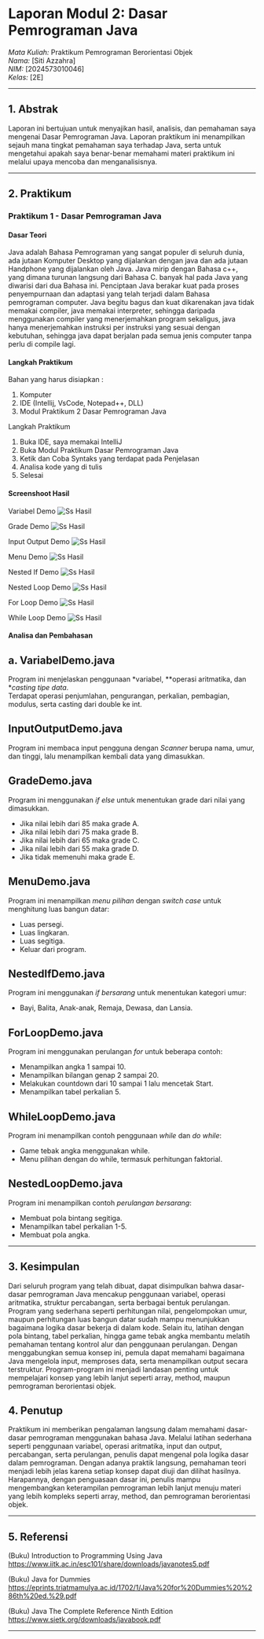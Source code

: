 # Laporan Modul 2: Dasar Pemrograman Java
*Mata Kuliah:* Praktikum Pemrograman Berorientasi Objek   
*Nama:* [Siti Azzahra]  
*NIM:* [2024573010046]  
*Kelas:* [2E]

---

## 1. Abstrak
Laporan ini bertujuan untuk menyajikan hasil, analisis, dan pemahaman saya mengenai Dasar Pemrograman Java. Laporan praktikum ini menampilkan sejauh mana tingkat pemahaman saya terhadap Java, serta untuk mengetahui apakah saya benar-benar memahami materi praktikum ini melalui upaya mencoba dan menganalisisnya.

---
## 2. Praktikum
### Praktikum 1 - Dasar Pemrograman Java
#### Dasar Teori
Java adalah Bahasa Pemrograman yang sangat populer di seluruh dunia, ada jutaan Komputer Desktop yang dijalankan dengan java dan ada jutaan Handphone yang dijalankan oleh Java. Java mirip dengan Bahasa c++, yang dimana turunan langsung dari Bahasa C. banyak hal pada Java yang diwarisi dari dua Bahasa ini. Penciptaan Java berakar kuat pada proses penyempurnaan dan adaptasi yang telah terjadi dalam Bahasa pemrograman computer. Java begitu bagus dan kuat dikarenakan java tidak memakai compiler, java memakai interpreter, sehingga daripada menggunakan compiler yang menerjemahkan program sekaligus, java hanya menerjemahkan instruksi per instruksi yang sesuai dengan kebutuhan, sehingga java dapat berjalan pada semua jenis computer tanpa perlu di compile lagi.

#### Langkah Praktikum
Bahan yang harus disiapkan :
1.	Komputer
2.	IDE (Intellij, VsCode, Notepad++, DLL)
3.	Modul Praktikum 2 Dasar Pemrograman Java

Langkah Praktikum
1.	Buka IDE, saya memakai IntelliJ
2.	Buka Modul Praktikum Dasar Pemrograman Java
3.	Ketik dan Coba Syntaks yang terdapat pada Penjelasan
4.	Analisa kode yang di tulis
5.	Selesai


#### Screenshoot Hasil
Variabel Demo
![Ss Hasil](gambar/VariabelDemo.png)

Grade Demo
![Ss Hasil](gambar/GradeDemo.png)

Input Output Demo
![Ss Hasil](gambar/InputOutputDemo.png)

Menu Demo
![Ss Hasil](gambar/MenuDemo.png)

Nested If Demo
![Ss Hasil](gambar/NestedIfDemo.png)

Nested Loop Demo
![Ss Hasil](gambar/NestedLoopDemo.png)

For Loop Demo
![Ss Hasil](gambar/ForLoopDemo.png)

While Loop Demo
![Ss Hasil](gambar/WhileLoopDemo.png)

#### Analisa dan Pembahasan
## a. VariabelDemo.java
Program ini menjelaskan penggunaan *variabel, **operasi aritmatika, dan **casting tipe data*.  
Terdapat operasi penjumlahan, pengurangan, perkalian, pembagian, modulus, serta casting dari double ke int.

## InputOutputDemo.java
Program ini membaca input pengguna dengan *Scanner* berupa nama, umur, dan tinggi, lalu menampilkan kembali data yang dimasukkan.

## GradeDemo.java
Program ini menggunakan *if else* untuk menentukan grade dari nilai yang dimasukkan.
- Jika nilai lebih dari 85 maka grade A.
- Jika nilai lebih dari 75 maka grade B.
- Jika nilai lebih dari 65 maka grade C.
- Jika nilai lebih dari 55 maka grade D.
- Jika tidak memenuhi maka grade E.

## MenuDemo.java
Program ini menampilkan *menu pilihan* dengan *switch case* untuk menghitung luas bangun datar:
- Luas persegi.
- Luas lingkaran.
- Luas segitiga.
- Keluar dari program.

## NestedIfDemo.java
Program ini menggunakan *if bersarang* untuk menentukan kategori umur:
- Bayi, Balita, Anak-anak, Remaja, Dewasa, dan Lansia.

## ForLoopDemo.java
Program ini menggunakan perulangan *for* untuk beberapa contoh:
- Menampilkan angka 1 sampai 10.
- Menampilkan bilangan genap 2 sampai 20.
- Melakukan countdown dari 10 sampai 1 lalu mencetak Start.
- Menampilkan tabel perkalian 5.

## WhileLoopDemo.java
Program ini menampilkan contoh penggunaan *while* dan *do while*:
- Game tebak angka menggunakan while.
- Menu pilihan dengan do while, termasuk perhitungan faktorial.

## NestedLoopDemo.java
Program ini menampilkan contoh *perulangan bersarang*:
- Membuat pola bintang segitiga.
- Menampilkan tabel perkalian 1-5.
- Membuat pola angka.



---

## 3. Kesimpulan
Dari seluruh program yang telah dibuat, dapat disimpulkan bahwa dasar-dasar pemrograman Java mencakup penggunaan variabel, operasi aritmatika, struktur percabangan, serta berbagai bentuk perulangan. Program yang sederhana seperti perhitungan nilai, pengelompokan umur, maupun perhitungan luas bangun datar sudah mampu menunjukkan bagaimana logika dasar bekerja di dalam kode. Selain itu, latihan dengan pola bintang, tabel perkalian, hingga game tebak angka membantu melatih pemahaman tentang kontrol alur dan penggunaan perulangan. Dengan menggabungkan semua konsep ini, pemula dapat memahami bagaimana Java mengelola input, memproses data, serta menampilkan output secara terstruktur. Program-program ini menjadi landasan penting untuk mempelajari konsep yang lebih lanjut seperti array, method, maupun pemrograman berorientasi objek.

## 4. Penutup
Praktikum ini memberikan pengalaman langsung dalam memahami dasar-dasar pemrograman menggunakan bahasa Java. Melalui latihan sederhana seperti penggunaan variabel, operasi aritmatika, input dan output, percabangan, serta perulangan, penulis dapat mengenal pola logika dasar dalam pemrograman. Dengan adanya praktik langsung, pemahaman teori menjadi lebih jelas karena setiap konsep dapat diuji dan dilihat hasilnya. Harapannya, dengan penguasaan dasar ini, penulis mampu mengembangkan keterampilan pemrograman lebih lanjut menuju materi yang lebih kompleks seperti array, method, dan pemrograman berorientasi objek.

---

## 5. Referensi
(Buku) Introduction to Programming Using Java
https://www.iitk.ac.in/esc101/share/downloads/javanotes5.pdf


(Buku) Java for Dummies
https://eprints.triatmamulya.ac.id/1702/1/Java%20for%20Dummies%20%286th%20ed.%29.pdf

(Buku) Java The Complete Reference Ninth Edition
https://www.sietk.org/downloads/javabook.pdf

---